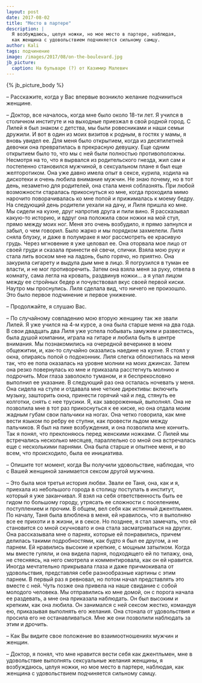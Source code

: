 ```yaml
---
layout: post
date: 2017-08-02
title: "Место в партере"
description: |
  Я возбуждаюсь, целуя ножки, но мое место в партере, наблюдая,
  как женщина с удовольствием подчиняется сильному самцу.
author: Kali
tags: подчинение
image: /images/2017/08/on-the-boulevard.jpg
jb_picture:
  caption: На бульваре (?) от Казимир Малевич
---
```


{% jb_picture_body %}

– Расскажите, когда у Вас впервые возникло желание подчиниться женщине.

– Доктор, все началось, когда мне было около 18-ти лет. Я учился в столичном
институте и на выходные приезжал в свой родной город. С Лилей я был знаком с
детства, мы были ровесниками и наши семьи дружили. И вот в один из моих визитов
к родным, в гостях у мамы, я вновь увидел ее. Для меня было открытием, когда из
десятилетней девочки она превратилась в прекрасную девушку. Еще одним открытием
было то, что мы с ней были полностью противоположны. Несмотря на то, что я
вырвался из родительского гнезда, жил сам и постепенно становился мужчиной, в
сексуальном плане я был еще желторотиком. Она уже давно имела опыт в сексе,
курила, ходила на дискотеки и очень любила внимание мужчин. Не знаю почему, но в
тот день, незаметно для родителей, она стала меня соблазнять. При любой
возможности старалась прикоснуться ко мне, когда проходила мимо нарочито
поворачивалась ко мне попой и прижималась к моему бедру. На следующий день
родители уехали на дачу, и Лиля пришла ко мне. Мы сидели на кухне, друг напротив
друга и пили вино. Я рассказывал какую-то историю, и вдруг она положила свои
ножки на мой стул, прямо между моих ног. Меня это очень возбудило, я прямо
запнулся и забыл, о чем говорил. Было жарко и мы порядком захмелели. Лиля сняла
блузку, и даже в полумраке я мог рассмотреть ее красивую грудь. Через мгновение
я уже целовал ее. Она оторвала мое лицо от своей груди и сказала принести ей
свечи, спички. Взяла мою руку и стала лить воском мне на ладонь, было горячо,
но приятно. Она закурила сигарету и выдула дым мне в лицо. Я погрузился в туман
ее власти, и не мог противоречить. Затем она взяла меня за руку, отвела в
комнату, сама легла на кровать, раздвинув ножки… а я упал лицом между ее
стройных бедер и почувствовал вкус своей первой киски. Наутро мы проснулись.
Лиля сделала вид, что ничего не произошло. Это было первое подчинение и первое
унижение.

<!--more-->

– Продолжайте, я слушаю Вас.

– По случайному совпадению мою вторую женщину так же звали Лилей. Я уже
учился на 4-м курсе, а она была старше меня на два года. В свои двадцать два
Лиля уже успела побывать замужем и развестись, была душой компании, играла на
гитаре и любила быть в центре внимания. Мы познакомились на очередной вечеринке
в моем общежитии, и, как-то случайно оказались наедине на кухне. Я стоял у окна,
опираясь попой о подоконник. Лиля слегка облокотилась на меня так, что ее попа
оказалась на уровне молнии на моих джинсах. Затем она резко повернулась ко мне и
приказала расстегнуть молнию и подрочить. Мои глаза заволокло туманом, и я
беспрекословно выполнил ее указание. В следующий раз она осталась ночевать у
меня. Она сидела на стуле и отдавала мне четкие директивы: включить музыку,
зашторить окна, принести горячий чай и лед, стянуть ее колготки, снять с нее
трусики. Я, как завороженный, выполнял. Она не позволила мне в тот раз
прикоснуться к ее киске, но она отдала моим жадным губам свои пальчики на ногах.
Она четко говорила, как мне вести языком по ребру ее ступни, как провести льдом
между пальчиков. Я был на пике возбуждения, и она позволила мне кончить. Так я
понял, что преклоняюсь перед женскими ножками. С Лилей мы встречались несколько
месяцев, параллельно со мной она встречалась еще с несколькими парнями. Она была
старше и опытнее меня, и во всем, что происходило, была ее инициатива.

– Опишите тот момент, когда Вы получили удовольствие, наблюдая, что
с Вашей женщиной занимается сексом другой мужчина.

– Это была моя третья история любви. Звали ее Таня, она, как и я, приехала
из небольшого города в столицу поступать в институт, который я уже заканчивал. Я
взял на себя ответственность быть ее гидом по большому городу, утрясать ее
сложности с поселением, поступлением и прочим.  В общем, вел себя как истинный
джентльмен. По началу, Таня была влюблена в меня, ей нравилось, что я выполняю
все ее прихоти и в жизни, и в сексе. Но позднее, я стал замечать, что ей
становится со мной скучновато и она стала засматриваться на других. Она
рассказывала мне о парнях, которые ей понравились, причем делилась такими
подробностями, как будто я был ее другом, а не парнем. Ей нравились высокие и
крепкие, с мощным затылком. Когда мы вместе гуляли, и она видела парня,
подходящего ей по типажу, она, не стесняясь, на него смотрела и комментировала,
как он ей нравится. Иногда мечтательно прикрывала глаза и даже причмокивала от
удовольствия, представляя себе разнообразные картины с этим парнем. В первый раз
я ревновал, но потом начал представлять это вместе с ней. Чуть позже она привела
на наше свидание с собой молодого человека. Мы отправились ко мне домой, он с
порога начала ее раздевать, а мне она приказала наблюдать. Он был высоким и
крепким, как она любила. Он занимался с ней сексом жестко, командуя ею,
приказывая выполнять его желания. Она стонала от удовольствия и просила его не
останавливаться. Мне же они позволили наблюдать за этим и дрочить.

– Как Вы видите свое положение во взаимоотношениях мужчин и женщин.

– Доктор, я понял, что мне нравится вести себя как джентльмен, мне
в удовольствие выполнять сексуальные желания женщины, я возбуждаюсь, целуя
ножки, но мое место в партере, наблюдая, как женщина с удовольствием подчиняется
сильному самцу.

